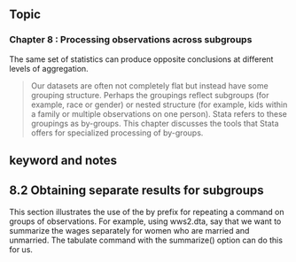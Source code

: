 ## Topic
### Chapter 8 : Processing observations across subgroups

The same set of statistics can produce opposite conclusions at different levels of aggregation.

> Our datasets are often not completely flat but instead have some grouping structure. Perhaps the groupings reflect subgroups (for example, race or gender) or nested structure (for example, kids within a family or multiple observations on one person). Stata refers to these groupings as by-groups. This chapter discusses the tools that Stata offers for specialized processing of by-groups.


## keyword and notes


## 8.2 Obtaining separate results for subgroups

This section illustrates the use of the by prefix for repeating a command on groups of observations. For example, using wws2.dta, say that we want to summarize the wages separately for women who are married and unmarried. The tabulate command with the summarize() option can do this for us.